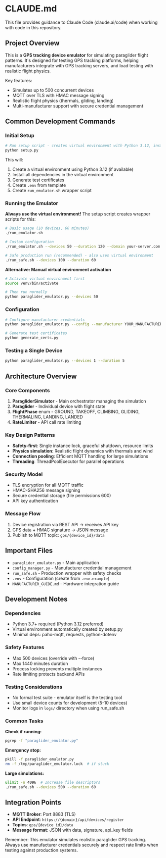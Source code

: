 # CLAUDE.md

This file provides guidance to Claude Code (claude.ai/code) when working with code in this repository.

## Project Overview

This is a **GPS tracking device emulator** for simulating paraglider flight patterns. It's designed for testing GPS tracking platforms, helping manufacturers integrate with GPS tracking servers, and load testing with realistic flight physics.

Key features:
- Simulates up to 500 concurrent devices
- MQTT over TLS with HMAC message signing
- Realistic flight physics (thermals, gliding, landing)
- Multi-manufacturer support with secure credential management

## Common Development Commands

### Initial Setup
```bash
# Run setup script - creates virtual environment with Python 3.12, installs deps, generates certs
python setup.py
```

This will:
1. Create a virtual environment using Python 3.12 (if available)
2. Install all dependencies in the virtual environment
3. Generate test certificates
4. Create `.env` from template
5. Create `run_emulator.sh` wrapper script

### Running the Emulator

**Always use the virtual environment!** The setup script creates wrapper scripts for this:

```bash
# Basic usage (10 devices, 60 minutes)
./run_emulator.sh

# Custom configuration
./run_emulator.sh --devices 50 --duration 120 --domain your-server.com

# Safe production run (recommended) - also uses virtual environment
./run_safe.sh --devices 100 --duration 60
```

**Alternative: Manual virtual environment activation**
```bash
# Activate virtual environment first
source venv/bin/activate

# Then run normally
python paraglider_emulator.py --devices 50
```

### Configuration
```bash
# Configure manufacturer credentials
python paraglider_emulator.py --config --manufacturer YOUR_MANUFACTURER_NAME

# Generate test certificates
python generate_certs.py
```

### Testing a Single Device
```bash
python paraglider_emulator.py --devices 1 --duration 5
```

## Architecture Overview

### Core Components
1. **ParagliderSimulator** - Main orchestrator managing the simulation
2. **Paraglider** - Individual device with flight state
3. **FlightPhase** enum - GROUND, TAKEOFF, CLIMBING, GLIDING, THERMALING, LANDING, LANDED
4. **RateLimiter** - API call rate limiting

### Key Design Patterns
- **Safety-first**: Single instance lock, graceful shutdown, resource limits
- **Physics simulation**: Realistic flight dynamics with thermals and wind
- **Connection pooling**: Efficient MQTT handling for large simulations
- **Threading**: ThreadPoolExecutor for parallel operations

### Security Model
- TLS encryption for all MQTT traffic
- HMAC-SHA256 message signing
- Secure credential storage (file permissions 600)
- API key authentication

### Message Flow
1. Device registration via REST API → receives API key
2. GPS data + HMAC signature → JSON message
3. Publish to MQTT topic: `gps/{device_id}/data`

## Important Files

- `paraglider_emulator.py` - Main application
- `config_manager.py` - Manufacturer credential management
- `run_safe.sh` - Production wrapper with safety checks
- `.env` - Configuration (create from `.env.example`)
- `MANUFACTURER_GUIDE.md` - Hardware integration guide

## Development Notes

### Dependencies
- Python 3.7+ required (Python 3.12 preferred)
- Virtual environment automatically created by setup.py
- Minimal deps: paho-mqtt, requests, python-dotenv

### Safety Features
- Max 500 devices (override with --force)
- Max 1440 minutes duration
- Process locking prevents multiple instances
- Rate limiting protects backend APIs

### Testing Considerations
- No formal test suite - emulator itself is the testing tool
- Use small device counts for development (5-10 devices)
- Monitor logs in `logs/` directory when using run_safe.sh

### Common Tasks

**Check if running:**
```bash
pgrep -f "paraglider_emulator.py"
```

**Emergency stop:**
```bash
pkill -f paraglider_emulator.py
rm -f /tmp/paraglider_emulator.lock  # if stuck
```

**Large simulations:**
```bash
ulimit -n 4096  # Increase file descriptors
./run_safe.sh --devices 500 --duration 60
```

## Integration Points

- **MQTT Broker**: Port 8883 (TLS)
- **API Endpoint**: `https://{domain}/api/devices/register`
- **Topics**: `gps/{device_id}/data`
- **Message format**: JSON with data, signature, api_key fields

Remember: This emulator simulates realistic paraglider GPS tracking. Always use manufacturer credentials securely and respect rate limits when testing against production systems.